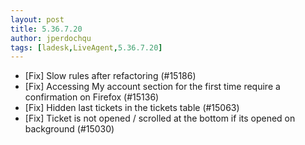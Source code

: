 ```yaml
---
layout: post
title: 5.36.7.20
author: jperdochqu
tags: [ladesk,LiveAgent,5.36.7.20]
---
```


- [Fix] Slow rules after refactoring (#15186)
- [Fix] Accessing My account section for the first time require a confirmation on Firefox (#15136)
- [Fix] Hidden last tickets in the tickets table (#15063)
- [Fix] Ticket is not opened / scrolled at the bottom if its opened on background (#15030)
